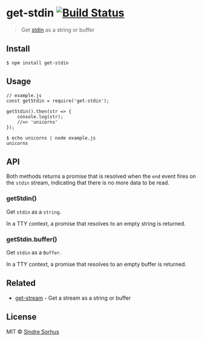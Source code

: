 get-stdin [![Build Status](https://travis-ci.org/sindresorhus/get-stdin.svg?branch=master)](https://travis-ci.org/sindresorhus/get-stdin)
=========================================================================================================================================

> Get [stdin](https://nodejs.org/api/process.html#process_process_stdin) as a string or buffer

Install
-------

    $ npm install get-stdin

Usage
-----

    // example.js
    const getStdin = require('get-stdin');

    getStdin().then(str => {
        console.log(str);
        //=> 'unicorns'
    });

    $ echo unicorns | node example.js
    unicorns

API
---

Both methods returns a promise that is resolved when the `end` event fires on the `stdin` stream, indicating that there is no more data to be read.

### getStdin()

Get `stdin` as a `string`.

In a TTY context, a promise that resolves to an empty string is returned.

### getStdin.buffer()

Get `stdin` as a `Buffer`.

In a TTY context, a promise that resolves to an empty buffer is returned.

Related
-------

-   [get-stream](https://github.com/sindresorhus/get-stream) - Get a stream as a string or buffer

License
-------

MIT © [Sindre Sorhus](https://sindresorhus.com)
